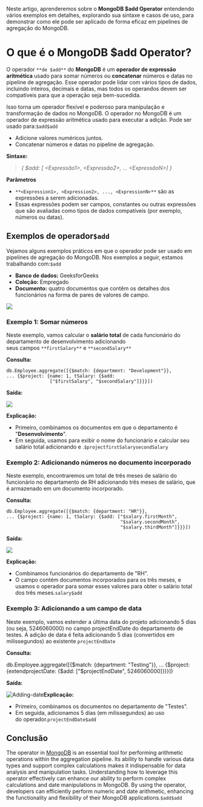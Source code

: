 Neste artigo, aprenderemos sobre o **MongoDB $add Operator** entendendo vários exemplos em detalhes, explorando sua sintaxe e casos de uso, para demonstrar como ele pode ser aplicado de forma eficaz em pipelines de agregação do MongoDB.

# O que é o MongoDB $add Operator?

O operador `**de $add**` do **MongoDB** é um **operador de expressão aritmética** usado para somar números ou **concatenar** números e datas no pipeline de agregação. Esse operador pode lidar com vários tipos de dados, incluindo inteiros, decimais e datas, mas todos os operandos devem ser compatíveis para que a operação seja bem-sucedida.

Isso torna um operador flexível e poderoso para manipulação e transformação de dados no MongoDB. O operador no MongoDB é um operador de expressão aritmética usado para executar a adição. Pode ser usado para:`$add$add`

- Adicione valores numéricos juntos.
- Concatenar números e datas no pipeline de agregação.

**Sintaxe:**

> _{ $add: [ <Expressão1>, <Expressão2>, ... <ExpressãoN>] }_

**Parâmetros**

- `**<Expression1>, <Expression2>, ..., <ExpressionN>**` são as expressões a serem adicionadas.
- Essas expressões podem ser campos, constantes ou outras expressões que são avaliadas como tipos de dados compatíveis (por exemplo, números ou datas).

## **Exemplos de** operador`$add`

Vejamos alguns exemplos práticos em que o operador pode ser usado em pipelines de agregação do MongoDB. Nos exemplos a seguir, estamos trabalhando com:`$add`

- **Banco de dados:** GeeksforGeeks
- **Coleção:** Empregado
- **Documento:** quatro documentos que contêm os detalhes dos funcionários na forma de pares de valores de campo.

![](https://media.geeksforgeeks.org/wp-content/uploads/20200712154711/databaseadd-657x660.jpg)

### Exemplo 1: Somar números

Neste exemplo, vamos calcular o **salário total** de cada funcionário do departamento de desenvolvimento adicionando seus campos `**firstSalary**` e `**secondSalary**`

**Consulta:**

```
db.Employee.aggregate([{$match: {department: "Development"}},
... {$project: {name: 1, tSalary: {$add: 
                ["$firstSalary", "$secondSalary"]}}}])
```

**Saída:**

![](https://media.geeksforgeeks.org/wp-content/uploads/20200712154904/example1add-660x206.jpg)

**Explicação:**

- Primeiro, combinamos os documentos em que o departamento é "**Desenvolvimento**".
- Em seguida, usamos para exibir o nome do funcionário e calcular seu salário total adicionando e .`$projectfirstSalarysecondSalary`

### Exemplo 2: **Adicionando números no documento incorporado**

Neste exemplo, encontraremos um total de três meses de salário do funcionário no departamento de RH adicionando três meses de salário, que é armazenado em um documento incorporado.

**Consulta:**

```
db.Employee.aggregate([{$match: {department: "HR"}},
... {$project: {name: 1, tSalary: {$add: ["$salary.firstMonth", 
                                          "$salary.secondMonth",
                                          "$salary.thirdMonth"]}}}])
```

**Saída:**

![](https://media.geeksforgeeks.org/wp-content/uploads/20200712155003/example2add-660x222.jpg)

**Explicação:**

- Combinamos funcionários do departamento de "RH".
- O campo contém documentos incorporados para os três meses, e usamos o operador para somar esses valores para obter o salário total dos três meses.`salary$add`

### Exemplo 3: **Adicionando a um campo de data**

Neste exemplo, vamos estender a última data do projeto adicionando 5 dias (ou seja, 5246060000) no campo projectEndDate do departamento de testes. A adição de data é feita adicionando 5 dias (convertidos em milissegundos) ao existente `projectEndDate`

**Consulta:**

db.Employee.aggregate([{$match: {department: "Testing"}},
... {$project: {extendprojectDate: 
          {$add: ["$projectEndDate", 5246060000]}}}])

**Saída:**

![Adding-date](https://media.geeksforgeeks.org/wp-content/uploads/20240620151714/Adding-date.jpg)**Explicação:**

- Primeiro, combinamos os documentos no departamento de "Testes".
- Em seguida, adicionamos 5 dias (em milissegundos) ao uso do operador.`projectEndDate$add`

## **Conclusão**

The operator in [MongoDB](https://www.geeksforgeeks.org/mongodb-an-introduction/) is an essential tool for performing arithmetic operations within the aggregation pipeline. Its ability to handle various data types and support complex calculations makes it indispensable for data analysis and manipulation tasks. Understanding how to leverage this operator effectively can enhance our ability to perform complex calculations and date manipulations in MongoDB. By using the operator, developers can efficiently perform numeric and date arithmetic, enhancing the functionality and flexibility of their MongoDB applications.`$add$add`